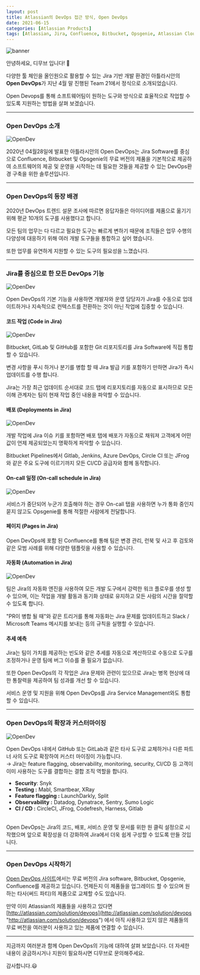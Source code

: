```yaml
---
layout: post
title: Atlassian의 DevOps 접근 방식, Open DevOps
date: 2021-06-15
categories: [Atlassian Products]
tags: [Atlassian, Jira, Confluence, Bitbucket, Opsgenie, Atlassian Cloud, OpenDevOps, DevOps, 오픈데브옵스, 데브옵스, 아틀라시안, 아틀라시안클라우드, 지라, 컨플루언스]
---
```


![banner](/assets/images/blog/Opendev_1.png)

안녕하세요, 디무브 입니다! :balloon: 

다양한 툴 체인을 올인원으로 활용할 수 있는 Jira 기반 개발 환경인 아틀라시안의 **Open DevOps**가 지난 4월 말 진행된 Team 21에서 정식으로 소개되었습니다.

Open Devops를 통해 소프트웨어팀이 원하는 도구와 방식으로 효율적으로 작업할 수 있도록 지원하는 방법을 살펴 보겠습니다.

---

### Open DevOps 소개 

![OpenDev](/assets/images/blog/Opendev_2.png)

2020년 04월28일에 발표한 아틀라시안의 Open DevOps는 Jira Software를 중심으로 Confluence, Bitbucket 및 Opsgenie의 무료 버전의 제품을 기본적으로 제공하여 소프트웨어의 제공 및 운영을 시작하는 데 필요한 것들을 제공할 수 있는 DevOps환경 구축을 위한 솔루션입니다.

---

### Open DevOps의 등장 배경

2020년 DevOps 트렌드 설문 조사에 따르면 응답자들은 아이디어를 제품으로 옮기기 위해 평균 10개의 도구를 사용했다고 합니다. 
    
모든 팀의 업무는 다 다르고 필요한 도구는 빠르게 변하기 때문에 조직들은 업무 수행의 다양성에 대응하기 위해 여러 개발 도구들을 통합하고 싶어 했습니다.
    
또한 업무를 유연하게 지원할 수 있는 도구의 필요성을 느꼈습니다.

---

### Jira를 중심으로 한 모든 DevOps 기능 

![OpenDev](/assets/images/blog/Opendev_3.png)

Open DevOps의 기본 기능을 사용하면 개발자와 운영 담당자가 Jira를 수동으로 업데이트하거나 지속적으로 컨텍스트를 전환하는 것이 아닌 작업에 집중할 수 있습니다. 

#### 코드 작업 (Code in Jira)

![OpenDev](/assets/images/blog/Opendev_4.png)

Bitbucket, GitLab 및 GitHub를 포함한 Git 리포지토리를 Jira Software에 직접 통합할 수 있습니다.
    
변경 사항을 푸시 하거나 분기를 병합 할 때 Jira 발급 키를 포함하기 만하면 Jira가 즉시 업데이트를 수행 합니다.
    
Jira는 가장 최근 업데이트 순서대로 코드 탭에 리포지토리를 자동으로 표시하므로 모든 이해 관계자는 팀이 현재 작업 중인 내용을 파악할 수 있습니다.


#### 배포 (Deployments in Jira)

![OpenDev](/assets/images/blog/Opendev_5.png)

개발 작업에 Jira 이슈 키를 포함하면 배포 탭에 배포가 자동으로 채워져 고객에게 어떤 값이 언제 제공되었는지 명확하게 파악할 수 있습니다.
    
Bitbucket Pipelines에서 Gitlab, Jenkins, Azure DevOps, Circle CI 또는 JFrog와 같은 주요 도구에 이르기까지 모든 CI/CD 공급자와 함께 동작합니다.


#### On-call 일정 (On-call schedule in Jira)

![OpenDev](/assets/images/blog/Opendev_6.png)

서비스가 중단되어 누군가 호출해야 하는 경우 On-call 탭을 사용하면 누가 통화 중인지 묻지 않고도 Opsgenie를 통해 적절한 사람에게 전달합니다.


#### 페이지 (Pages in Jira)

Open DevOps에 포함 된 Confluence를 통해 팀은 변경 관리, 런북 및 사고 후 검토와 같은 모범 사례를 위해 다양한 템플릿을 사용할 수 있습니다.


#### 자동화 (Automation in Jira)

![OpenDev](/assets/images/blog/Opendev_7.png)

팀은 Jira의 자동화 엔진을 사용하여 모든 개발 도구에서 강력한 워크 플로우를 생성 할 수 있으며, 이는 작업을 개발 활동과 동기화 상태로 유지하고 모든 사람의 시간을 절약할 수 있도록 합니다.
    
"PR이 병합 될 때"와 같은 트리거를 통해 자동화는 Jira 문제를 업데이트하고 Slack / Microsoft Teams 메시지를 보내는 등의 규칙을 실행할 수 있습니다.

#### 추세 예측

Jira는 팀이 가치를 제공하는 빈도와 같은 추세를 자동으로 계산하므로 수동으로 도구를 조정하거나 운영 팀에 버그 이슈를 줄 필요가 없습니다.
        
또한 Open DevOps의 각 작업은 Jira 문제와 관련이 있으므로 Jira는 병목 현상에 대한 통찰력을 제공하여 팀 성과를 개선 할 수 있습니다.
        
서비스 운영 및 지원을 위해 Open DevOps를 Jira Service Management와도 통합할 수 있습니다.

---

### Open DevOps의 확장과 커스터마이징

![OpenDev](/assets/images/blog/Opendev_8.png)

Open DevOps 내에서 GitHub 또는 GitLab과 같은 타사 도구로 교체하거나 다른 파트너 사의 도구로 확장하여 커스터 마이징이 가능합니다.  
→ Jira는 feature flagging, observability, monitoring, security, CI/CD 등 고객이 이미 사용하는 도구를 결합하는 결합 조직 역할을 합니다.
    
- **Security**: Snyk
- **Testing :** Mabl, Smartbear, XRay
- **Feature flagging :** LaunchDarkly, Split
- **Observability :** Datadog, Dynatrace, Sentry, Sumo Logic
- **CI / CD :** CircleCI, JFrog, Codefresh, Harness, Gitlab
 <br>
 Open DevOps는 Jira의 코드, 배포, 서비스 운영 및 문서를 위한 원 클릭 설정으로 시작했으며 앞으로 확장성을 더 강화하여 Jira에서 더욱 쉽게 구성할 수 있도록 만들 것입니다.

---

### Open DevOps 시작하기

[Open DevOps 사이트](https://www.atlassian.com/solutions/devops "https://www.atlassian.com/solutions/devops")에서는 무료 버전의 Jira software, Bitbucket, Opsgenie, Confluence를 제공하고 있습니다. 언제든지 이 제품들을 업그레이드 할 수 있으며 원하는 타사(써드 파티)의 제품으로 교체할 수도 있습니다.
    
만약 이미 Atlassian의 제품들을 사용하고 있다면 [http://atlassian.com/solution/devops](http://atlassian.com/solution/devops "http://atlassian.com/solution/devops") 에서 아직 사용하고 있지 않은 제품들의 무료 버전을 여러분이 사용하고 있는 제품에 연결할 수 있습니다.

---

지금까지 여러분과 함께 Open DevOps의 기능에 대하여 살펴 보았습니다.
더 자세한 내용이 궁금하시거나 지원이 필요하시면 디무브로 문의해주세요.

감사합니다.😃
